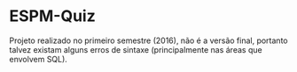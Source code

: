 # ESPM-Quiz
Projeto realizado no primeiro semestre (2016), não é a versão final, portanto talvez existam alguns erros de sintaxe (principalmente nas áreas que envolvem SQL).

